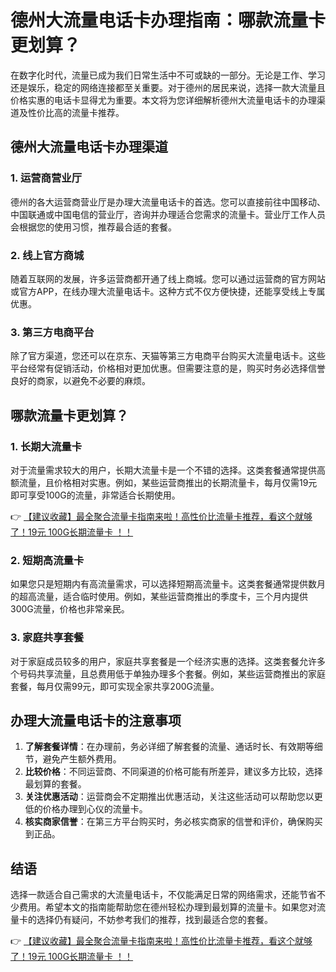 # 德州大流量电话卡办理指南：哪款流量卡更划算？

在数字化时代，流量已成为我们日常生活中不可或缺的一部分。无论是工作、学习还是娱乐，稳定的网络连接都至关重要。对于德州的居民来说，选择一款大流量且价格实惠的电话卡显得尤为重要。本文将为您详细解析德州大流量电话卡的办理渠道及性价比高的流量卡推荐。

## 德州大流量电话卡办理渠道

### 1. 运营商营业厅
德州的各大运营商营业厅是办理大流量电话卡的首选。您可以直接前往中国移动、中国联通或中国电信的营业厅，咨询并办理适合您需求的流量卡。营业厅工作人员会根据您的使用习惯，推荐最合适的套餐。

### 2. 线上官方商城
随着互联网的发展，许多运营商都开通了线上商城。您可以通过运营商的官方网站或官方APP，在线办理大流量电话卡。这种方式不仅方便快捷，还能享受线上专属优惠。

### 3. 第三方电商平台
除了官方渠道，您还可以在京东、天猫等第三方电商平台购买大流量电话卡。这些平台经常有促销活动，价格相对更加优惠。但需要注意的是，购买时务必选择信誉良好的商家，以避免不必要的麻烦。

## 哪款流量卡更划算？

### 1. 长期大流量卡
对于流量需求较大的用户，长期大流量卡是一个不错的选择。这类套餐通常提供高额流量，且价格相对实惠。例如，某些运营商推出的长期流量卡，每月仅需19元即可享受100G的流量，非常适合长期使用。

👉 [【建议收藏】最全聚合流量卡指南来啦！高性价比流量卡推荐，看这个就够了！19元 100G长期流量卡 ！！](https://bit.ly/Liuliangka)

### 2. 短期高流量卡
如果您只是短期内有高流量需求，可以选择短期高流量卡。这类套餐通常提供数月的超高流量，适合临时使用。例如，某些运营商推出的季度卡，三个月内提供300G流量，价格也非常亲民。

### 3. 家庭共享套餐
对于家庭成员较多的用户，家庭共享套餐是一个经济实惠的选择。这类套餐允许多个号码共享流量，且总费用低于单独办理多个套餐。例如，某些运营商推出的家庭套餐，每月仅需99元，即可实现全家共享200G流量。

## 办理大流量电话卡的注意事项

1. **了解套餐详情**：在办理前，务必详细了解套餐的流量、通话时长、有效期等细节，避免产生额外费用。
2. **比较价格**：不同运营商、不同渠道的价格可能有所差异，建议多方比较，选择最划算的套餐。
3. **关注优惠活动**：运营商会不定期推出优惠活动，关注这些活动可以帮助您以更低的价格办理到心仪的流量卡。
4. **核实商家信誉**：在第三方平台购买时，务必核实商家的信誉和评价，确保购买到正品。

## 结语

选择一款适合自己需求的大流量电话卡，不仅能满足日常的网络需求，还能节省不少费用。希望本文的指南能帮助您在德州轻松办理到最划算的流量卡。如果您对流量卡的选择仍有疑问，不妨参考我们的推荐，找到最适合您的套餐。

👉 [【建议收藏】最全聚合流量卡指南来啦！高性价比流量卡推荐，看这个就够了！19元 100G长期流量卡 ！！](https://bit.ly/Liuliangka)